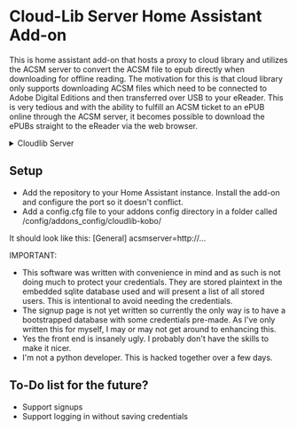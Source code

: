 # Cloud-Lib Server Home Assistant Add-on

This is home assistant add-on that hosts a proxy to cloud library and utilizes the ACSM server to convert the ACSM file to epub directly when downloading for offline reading.
The motivation for this is that cloud library only supports downloading ACSM files which need to be connected to Adobe Digital Editions and then transferred over USB to your eReader.
This is very tedious and with the ability to fulfill an ACSM ticket to an ePUB online through the ACSM server, it becomes possible to download the ePUBs straight to the eReader
via the web browser.

<details>
  <summary>Cloudlib Server</summary>

```
Cloudlib Server

Licensed under GPLv3.

This program is free software: you can redistribute it and/or modify
it under the terms of the GNU General Public License as published by
the Free Software Foundation, either version 3 of the License, or
(at your option) any later version.

This program is distributed in the hope that it will be useful,
but WITHOUT ANY WARRANTY; without even the implied warranty of
MERCHANTABILITY or FITNESS FOR A PARTICULAR PURPOSE.  See the
GNU General Public License for more details.

You should have received a copy of the GNU General Public License
along with this program.  If not, see <http://www.gnu.org/licenses/>.

See the "LICENSE" file for a full copy of the GNU GPL v3.
```

</details>

## Setup

- Add the repository to your Home Assistant instance. Install the add-on and configure the port so it doesn't conflict.
- Add a config.cfg file to your addons config directory in a folder called /config/addons_config/cloudlib-kobo/

It should look like this:
[General]
acsmserver=http://...


IMPORTANT: 

- This software was written with convenience in mind and as such is not doing much to protect your credentials. They are stored plaintext in the embedded sqlite database used and will present a list of all stored users. This is intentional to avoid needing the credentials.
- The signup page is not yet written so currently the only way is to have a bootstrapped database with some credentials pre-made. As I've only written this for myself, I may or may not get around to enhancing this.
- Yes the front end is insanely ugly. I probably don't have the skills to make it nicer.
- I'm not a python developer. This is hacked together over a few days.

## To-Do list for the future?

- Support signups
- Support logging in without saving credentials
